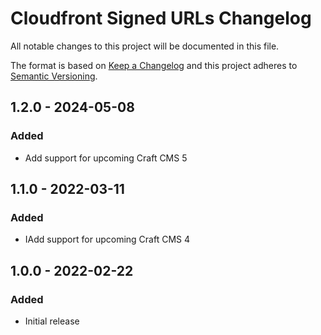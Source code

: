 # Cloudfront Signed URLs Changelog

All notable changes to this project will be documented in this file.

The format is based on [Keep a Changelog](http://keepachangelog.com/) and this project adheres to [Semantic Versioning](http://semver.org/).

## 1.2.0 - 2024-05-08
### Added
- Add support for upcoming Craft CMS 5

## 1.1.0 - 2022-03-11
### Added
- IAdd support for upcoming Craft CMS 4

## 1.0.0 - 2022-02-22
### Added
- Initial release
